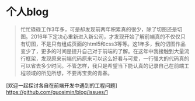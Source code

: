 # 个人blog
> 忙忙碌碌工作3年多，可是却发现前两年积累真的很少，除了切图还是切图。2016年下定决心重新进入新公司，才发现开始了解前端真的不仅仅只有切图，不是只有组成页面的html5和css3等等。这1年多，我的切图作品变少了，更多的时间是提升自己对于前端的了解。在这年中我接触到大量流行框架，发现原来前端代码原来可以这么好看与可爱，一行强大的代码真的可以省去多少时间。不管怎样，我只是希望当下能认真的记录自己在前端工程领域的所见所想，不要再宝贵的青春。

[欢迎一起探讨各自在前端开发中遇到的工程问题] https://github.com/guosimin/blog/issues/1
